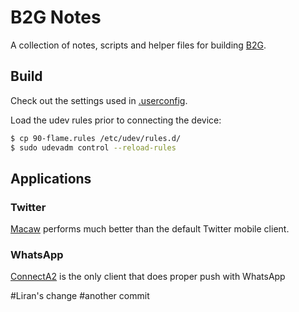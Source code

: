 # B2G Notes

A collection of notes, scripts and helper files for building [B2G](https://github.com/mozilla-b2g/B2G).

## Build

Check out the settings used in [.userconfig](.userconfig).

Load the udev rules prior to connecting the device:

```bash
$ cp 90-flame.rules /etc/udev/rules.d/
$ sudo udevadm control --reload-rules
```

## Applications

### Twitter

[Macaw](https://marketplace.firefox.com/app/macaw) performs much better than the default Twitter mobile client.

### WhatsApp

[ConnectA2](https://marketplace.firefox.com/app/connecta2) is the only client that does proper push with WhatsApp

#Liran's change
#another commit